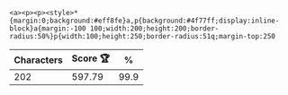 `<a><p><p><style>*{margin:0;background:#eff8fe}a,p{background:#4f77ff;display:inline-block}a{margin:-100 100;width:200;height:200;border-radius:50%}p{width:100;height:250;border-radius:51q;margin-top:250`

| Characters | Score 🏆 | %    |
| ---------- | -------- | ---- |
| 202        | 597.79   | 99.9 |
